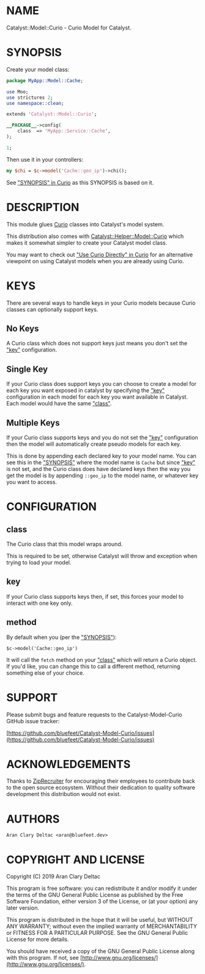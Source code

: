 # NAME

Catalyst::Model::Curio - Curio Model for Catalyst.

# SYNOPSIS

Create your model class:

```perl
package MyApp::Model::Cache;

use Moo;
use strictures 2;
use namespace::clean;

extends 'Catalyst::Model::Curio';

__PACKAGE__->config(
    class  => 'MyApp::Service::Cache',
);

1;
```

Then use it in your controllers:

```perl
my $chi = $c->model('Cache::geo_ip')->chi();
```

See ["SYNOPSIS" in Curio](https://metacpan.org/pod/Curio#SYNOPSIS) as this SYNOPSIS is based on it.

# DESCRIPTION

This module glues [Curio](https://metacpan.org/pod/Curio) classes into Catalyst's model system.

This distribution also comes with [Catalyst::Helper::Model::Curio](https://metacpan.org/pod/Catalyst::Helper::Model::Curio)
which makes it somewhat simpler to create your Catalyst model class.

You may want to check out ["Use Curio Directly" in Curio](https://metacpan.org/pod/Curio#Use-Curio-Directly) for an
alternative viewpoint on using Catalyst models when you are
already using Curio.

# KEYS

There are several ways to handle keys in your Curio models because
Curio classes can optionally support keys.

## No Keys

A Curio class which does not support keys just means you don't
set the ["key"](#key) configuration.

## Single Key

If your Curio class does support keys you can choose to create a model
for each key you want exposed in catalyst by specifying the ["key"](#key)
configuration in each model for each key you want available in Catalyst.
Each model would have the same ["class"](#class).

## Multiple Keys

If your Curio class supports keys and you do not set the ["key"](#key)
configuration then the model will automatically create pseudo
models for each key.

This is done by appending each declared key to your model name.
You can see this in the ["SYNOPSIS"](#synopsis) where the model name is
`Cache` but since ["key"](#key) is not set, and the Curio class does
have declared keys then the way you get the model is by appending
`::geo_ip` to the model name, or whatever key you want to access.

# CONFIGURATION

## class

The Curio class that this model wraps around.

This is required to be set, otherwise Catalyst will throw
and exception when trying to load your model.

## key

If your Curio class supports keys then, if set, this forces
your model to interact with one key only.

## method

By default when you (per the ["SYNOPSIS"](#synopsis)):

```
$c->model('Cache::geo_ip')
```

It will call the `fetch` method on your ["class"](#class) which will
return a Curio object.  If you'd like, you can change this to
call a different method, returning something else of your choice.

# SUPPORT

Please submit bugs and feature requests to the
Catalyst-Model-Curio GitHub issue tracker:

[https://github.com/bluefeet/Catalyst-Model-Curio/issues](https://github.com/bluefeet/Catalyst-Model-Curio/issues)

# ACKNOWLEDGEMENTS

Thanks to [ZipRecruiter](https://www.ziprecruiter.com/)
for encouraging their employees to contribute back to the open
source ecosystem.  Without their dedication to quality software
development this distribution would not exist.

# AUTHORS

```
Aran Clary Deltac <aran@bluefeet.dev>
```

# COPYRIGHT AND LICENSE

Copyright (C) 2019 Aran Clary Deltac

This program is free software: you can redistribute it and/or modify
it under the terms of the GNU General Public License as published by
the Free Software Foundation, either version 3 of the License, or
(at your option) any later version.

This program is distributed in the hope that it will be useful,
but WITHOUT ANY WARRANTY; without even the implied warranty of
MERCHANTABILITY or FITNESS FOR A PARTICULAR PURPOSE.  See the
GNU General Public License for more details.

You should have received a copy of the GNU General Public License
along with this program.  If not, see [http://www.gnu.org/licenses/](http://www.gnu.org/licenses/).
